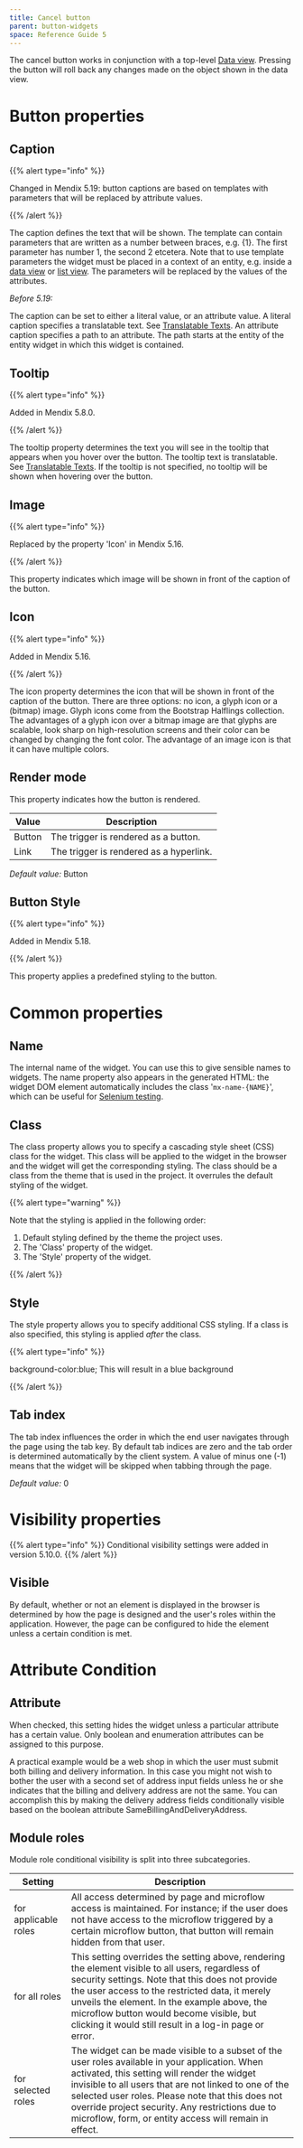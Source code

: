 ```yaml
---
title: Cancel button
parent: button-widgets
space: Reference Guide 5
---
```


The cancel button works in conjunction with a top-level [Data view](data-view). Pressing the button will roll back any changes made on the object shown in the data view.

# Button properties

## Caption

{{% alert type="info" %}}

Changed in Mendix 5.19: button captions are based on templates with parameters that will be replaced by attribute values.

{{% /alert %}}

The caption defines the text that will be shown. The template can contain parameters that are written as a number between braces, e.g. {1}. The first parameter has number 1, the second 2 etcetera. Note that to use template parameters the widget must be placed in a context of an entity, e.g. inside a [data view](data-view) or [list view](list-view). The parameters will be replaced by the values of the attributes.

_Before 5.19:_

The caption can be set to either a literal value, or an attribute value. A literal caption specifies a translatable text. See [Translatable Texts](translatable-texts). An attribute caption specifies a path to an attribute. The path starts at the entity of the entity widget in which this widget is contained.

## Tooltip

{{% alert type="info" %}}

Added in Mendix 5.8.0.

{{% /alert %}}

The tooltip property determines the text you will see in the tooltip that appears when you hover over the button. The tooltip text is translatable. See [Translatable Texts](translatable-texts). If the tooltip is not specified, no tooltip will be shown when hovering over the button.

## Image

{{% alert type="info" %}}

Replaced by the property 'Icon' in Mendix 5.16.

{{% /alert %}}

This property indicates which image will be shown in front of the caption of the button.

## Icon

{{% alert type="info" %}}

Added in Mendix 5.16.

{{% /alert %}}

The icon property determines the icon that will be shown in front of the caption of the button. There are three options: no icon, a glyph icon or a (bitmap) image. Glyph icons come from the Bootstrap Halflings collection. The advantages of a glyph icon over a bitmap image are that glyphs are scalable, look sharp on high-resolution screens and their color can be changed by changing the font color. The advantage of an image icon is that it can have multiple colors.

## Render mode

This property indicates how the button is rendered.

Value  | Description
------ | ---------------------------------------
Button | The trigger is rendered as a button.
Link   | The trigger is rendered as a hyperlink.

_Default value:_ Button

## Button Style

{{% alert type="info" %}}

Added in Mendix 5.18.

{{% /alert %}}

This property applies a predefined styling to the button.

# Common properties

## Name

The internal name of the widget. You can use this to give sensible names to widgets. The name property also appears in the generated HTML: the widget DOM element automatically includes the class '`mx-name-{NAME}`', which can be useful for [Selenium testing](/howto50/selenium-support).

## Class

The class property allows you to specify a cascading style sheet (CSS) class for the widget. This class will be applied to the widget in the browser and the widget will get the corresponding styling. The class should be a class from the theme that is used in the project. It overrules the default styling of the widget.

{{% alert type="warning" %}}

Note that the styling is applied in the following order:

1. Default styling defined by the theme the project uses.
2. The 'Class' property of the widget.
3. The 'Style' property of the widget.

{{% /alert %}}

## Style

The style property allows you to specify additional CSS styling. If a class is also specified, this styling is applied _after_ the class.

{{% alert type="info" %}}

background-color:blue; This will result in a blue background

{{% /alert %}}

## Tab index

The tab index influences the order in which the end user navigates through the page using the tab key. By default tab indices are zero and the tab order is determined automatically by the client system. A value of minus one (-1) means that the widget will be skipped when tabbing through the page.

_Default value:_ 0

# Visibility properties

{{% alert type="info" %}} Conditional visibility settings were added in version 5.10.0. {{% /alert %}}

## Visible

By default, whether or not an element is displayed in the browser is determined by how the page is designed and the user's roles within the application. However, the page can be configured to hide the element unless a certain condition is met.

# Attribute Condition

## Attribute

When checked, this setting hides the widget unless a particular attribute has a certain value. Only boolean and enumeration attributes can be assigned to this purpose.

A practical example would be a web shop in which the user must submit both billing and delivery information. In this case you might not wish to bother the user with a second set of address input fields unless he or she indicates that the billing and delivery address are not the same. You can accomplish this by making the delivery address fields conditionally visible based on the boolean attribute SameBillingAndDeliveryAddress.

## Module roles

Module role conditional visibility is split into three subcategories.

Setting              | Description
-------------------- | ------------------------------------------------------------------------------------------------------------------------------------------------------------------------------------------------------------------------------------------------------------------------------------------------------------------------------------------------------------------------
for applicable roles | All access determined by page and microflow access is maintained. For instance; if the user does not have access to the microflow triggered by a certain microflow button, that button will remain hidden from that user.
for all roles        | This setting overrides the setting above, rendering the element visible to all users, regardless of security settings. Note that this does not provide the user access to the restricted data, it merely unveils the element. In the example above, the microflow button would become visible, but clicking it would still result in a log-in page or error.
for selected roles   | The widget can be made visible to a subset of the user roles available in your application. When activated, this setting will render the widget invisible to all users that are not linked to one of the selected user roles. Please note that this does not override project security. Any restrictions due to microflow, form, or entity access will remain in effect.
